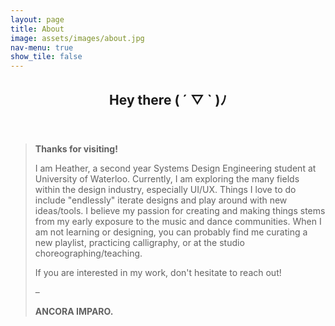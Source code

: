 ```yaml
---
layout: page
title: About
image: assets/images/about.jpg
nav-menu: true
show_tile: false
---
```


<!-- Main -->
<div id="main" class="alt">

<!-- One -->
<section id="one">
	<div class="inner">
		<header class="major">
			<h2>Hey there ( ´ ▽ ` )ﾉ</h2>
		</header>

<!-- Text -->
<blockquote>
	<p><b>Thanks for visiting!</b></p>
	<p> </p>
	<p>I am Heather, a second year Systems Design Engineering student at University of Waterloo. Currently, I am exploring the many fields within the design industry, especially UI/UX. Things I love to do include "endlessly" iterate designs and play around with new ideas/tools. I believe my passion for creating and making things stems from my early exposure to the music and dance communities. When I am not learning or designing, you can probably find me curating a new playlist, practicing calligraphy, or at the studio choreographing/teaching.</p>
	<p>If you are interested in my work, don't hesitate to reach out!</p>
	<p>–</p>
	<p><b>ANCORA IMPARO.</b></p>
</blockquote>
<!-- <div class="row">
	<div class="6u 12u$(small)">
		<h3>I like</h3>
		<blockquote>
			<p>Curating playlists</p>
			<p>Video & Music editing</p>
			<p>Boba</p>
		</blockquote>
	</div>
	<div class="6u 12u$(small)">
		<h3>I am learning</h3>
		<blockquote>
			<p>Calligraphy</p>
			<p>House Dance</p>
			<p>Korean (한국어)</p>
		</blockquote>
	</div>
</div> -->
